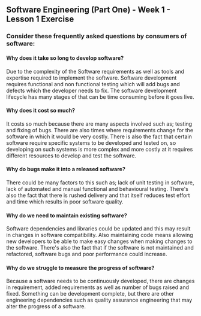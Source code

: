 ## Software Engineering (Part One) - Week 1 - Lesson 1 Exercise


### Consider these frequently asked questions by consumers of software:


#### Why does it take so long to develop software?

Due to the complexity of the Software requirements as well as tools and expertise required to implement the software. Software development requires functional and non functional testing which will add bugs and defects which the developer needs to fix. The software development lifecycle has many stages of that can be time consuming before it goes live.

#### Why does it cost so much?

It costs so much because there are many aspects involved such as; testing and fixing of bugs. There are also times where requirements change for the software in which it would be very costly. There is also the fact that certain software require specific systems to be developed and tested on, so developing on such systems is more complex and more costly at it requires different resources to develop and test the software.

#### Why do bugs make it into a released software?

There could be many factors to this such as; lack of unit testing in software, lack of automated and manual functional and behavioural testing. There's also the fact that there is rushed delivery and that itself reduces test effort and time which results in poor software quality.

#### Why do we need to maintain existing software?

Software dependencies and libraries could be updated and this may result in changes in software compatibility. Also maintaining code means allowing new developers to be able to make easy  changes when making changes to the software. There's also the fact that if the software is not maintained and refactored, software bugs and poor performance could increase.


#### Why do we struggle to measure the progress of software?

Because a software needs to be continuously developed, there are changes in requirement, added requirements as well as number of bugs raised and fixed. Something can be development complete, but there are other engineering dependencies such as quality assurance engineering that may alter the progress of a software.